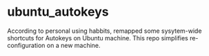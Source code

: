 # ubuntu_autokeys

According to personal using habbits, remapped some sysytem-wide shortcuts for Autokeys on Ubuntu machine. This repo simplifies re-configuration on a new machine. 
